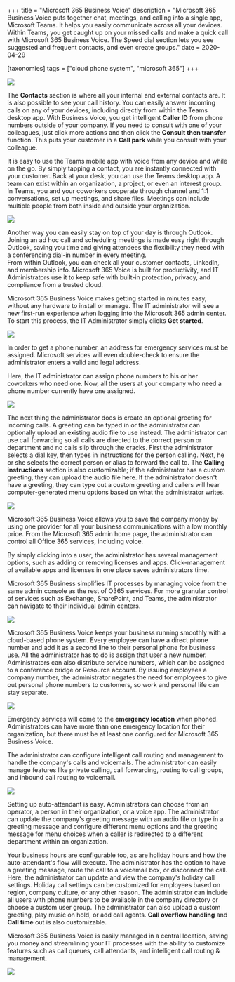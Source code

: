 +++
title = "Microsoft 365 Business Voice"
description = "Microsoft 365 Business Voice puts together chat, meetings, and calling into a single app, Microsoft Teams. It helps you easily communicate across all your devices. Within Teams, you get caught up on your missed calls and make a quick call with Microsoft 365 Business Voice. The Speed dial section lets you see suggested and frequent contacts, and even create groups."
date = 2020-04-29

[taxonomies]
tags = ["cloud phone system", "microsoft 365"]
+++

![](https://o365hq.com/images/727.png)

The **Contacts** section is where all your internal and external
contacts are. It is also possible to see your call history. You can
easily answer incoming calls on any of your devices, including directly
from within the Teams desktop app. With Business Voice, you get
intelligent **Caller ID** from phone numbers outside of your company. If
you need to consult with one of your colleagues, just click more actions
and then click the **Consult then transfer** function. This puts your
customer in a **Call park** while you consult with your colleague.

It is easy to use the Teams mobile app with voice from any device and
while on the go. By simply tapping a contact, you are instantly connected
with your customer. Back at your desk, you can use the Teams desktop
app. A team can exist within an organization, a project, or even an
interest group. In Teams, you and your coworkers cooperate through
channel and 1:1 conversations, set up meetings, and share files.
Meetings can include multiple people from both inside and outside your
organization.

![](https://o365hq.com/images/729.png)

Another way you can easily stay on top of your day is through Outlook.
Joining an ad hoc call and scheduling meetings is made easy right
through Outlook, saving you time and giving attendees the flexibility
they need with a conferencing dial-in number in every meeting.\
From within Outlook, you can check all your customer contacts, LinkedIn,
and membership info. Microsoft 365 Voice is built for productivity, and
IT Administrators use it to keep safe with built-in protection, privacy,
and compliance from a trusted cloud.

Microsoft 365 Business Voice makes getting started in minutes easy,
without any hardware to install or manage. The IT administrator will see
a new first-run experience when logging into the Microsoft 365 admin
center. To start this process, the IT Administrator simply clicks **Get
started**.

![](https://o365hq.com/images/735.png)

In order to get a phone number, an address for emergency services must
be assigned. Microsoft services will even double-check to ensure the
administrator enters a valid and legal address.

Here, the IT administrator can assign phone numbers to his or her coworkers who
need one. Now, all the users at your company who need a phone number
currently have one assigned.

![](https://o365hq.com/images/728.png)

The next thing the administrator does is create an optional greeting for
incoming calls. A greeting can be typed in or the administrator can
optionally upload an existing audio file to use instead. The
administrator can use call forwarding so all calls are directed to the
correct person or department and no calls slip through the cracks. First
the administrator selects a dial key, then types in instructions for the
person calling. Next, he or she selects the correct person or alias to forward
the call to. The **Calling instructions** section is also customizable;
if the administrator has a custom greeting, they can upload the audio
file here. If the administrator doesn't have a greeting, they can type
out a custom greeting and callers will hear computer-generated menu
options based on what the administrator writes.

![](https://o365hq.com/images/730.png)

Microsoft 365 Business Voice allows you to save the company money by
using one provider for all your business communications with a low
monthly price. From the Microsoft 365 admin home page, the administrator
can control all Office 365 services, including voice.

By simply clicking into a user, the administrator has several management
options, such as adding or removing licenses and apps. 
Click-management of available apps and licenses in one place saves
administrators time.

Microsoft 365 Business simplifies IT processes by managing voice from
the same admin console as the rest of O365 services. For more granular
control of services such as Exchange, SharePoint, and Teams, the
administrator can navigate to their individual admin centers.

![](https://o365hq.com/images/731.png)

Microsoft 365 Business Voice keeps your business running smoothly with a
cloud-based phone system. Every employee can have a direct phone number
and add it as a second line to their personal phone for business use.
All the administrator has to do is assign that user a new number.
Administrators can also distribute service numbers, which can be assigned
to a conference bridge or Resource account. By issuing employees a
company number, the administrator negates the need for employees to give
out personal phone numbers to customers, so work and personal life can
stay separate.

![](https://o365hq.com/images/732.png)

Emergency services will come to the **emergency location** when phoned.
Administrators can have more than one emergency location for their
organization, but there must be at least one configured for Microsoft
365 Business Voice.

The administrator can configure intelligent call routing and management
to handle the company's calls and voicemails. The
administrator can easily manage features like private calling, call
forwarding, routing to call groups, and inbound call routing to
voicemail.

![](https://o365hq.com/images/733.png)

Setting up auto-attendant is easy. Administrators can choose from an
operator, a person in their organization, or a voice app. The
administrator can update the company's greeting message with an audio file
or type in a greeting message and configure different menu
options and the greeting message for menu choices when a caller is
redirected to a different department within an organization.

Your business hours are configurable too, as are holiday hours and
how the auto-attendant's flow will execute. The administrator has the
option to have a greeting message, route the call to a voicemail box, or
disconnect the call. Here, the administrator can update and view the
company's holiday call settings. Holiday call settings can be customized
for employees based on region, company culture, or any other reason. The
administrator can include all users with phone numbers to be available
in the company directory or choose a custom user group. The
administrator can also upload a custom greeting, play music on hold, or
add call agents. **Call overflow handling** and **Call time** out is
also customizable.

Microsoft 365 Business Voice is easily managed in a central location,
saving you money and streamlining your IT processes with the ability to
customize features such as call queues, call attendants, and intelligent
call routing & management.

![](https://o365hq.com/images/734.png)
